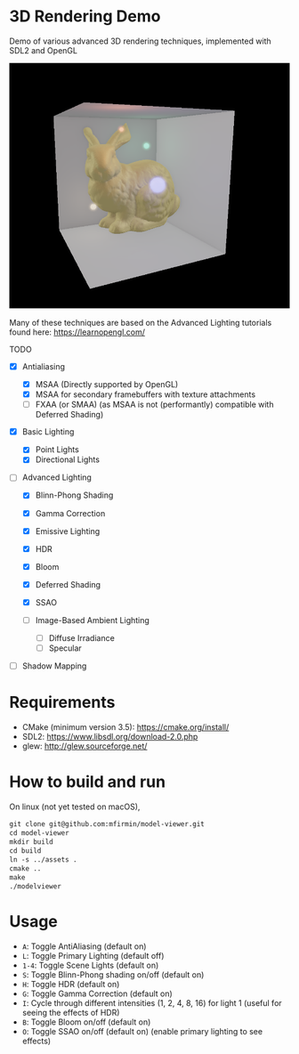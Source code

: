 # 3D Rendering Demo
Demo of various advanced 3D rendering techniques, implemented with SDL2 and OpenGL 

![demo](./emissive.png)

Many of these techniques are based on the Advanced Lighting tutorials found here: https://learnopengl.com/

TODO
- [X] Antialiasing
  - [X] MSAA (Directly supported by OpenGL)
  - [X] MSAA for secondary framebuffers with texture attachments
  - [ ] FXAA (or SMAA) (as MSAA is not (performantly) compatible with Deferred Shading)
- [X] Basic Lighting
  - [X] Point Lights
  - [X] Directional Lights
- [ ] Advanced Lighting
  - [X] Blinn-Phong Shading
  - [X] Gamma Correction
  - [X] Emissive Lighting
  - [X] HDR
  - [X] Bloom
  - [X] Deferred Shading
  - [X] SSAO

  - [ ] Image-Based Ambient Lighting
      - [ ] Diffuse Irradiance
      - [ ] Specular
- [ ] Shadow Mapping


# Requirements
- CMake (minimum version 3.5): https://cmake.org/install/
- SDL2: https://www.libsdl.org/download-2.0.php
- glew: http://glew.sourceforge.net/

# How to build and run
On linux (not yet tested on macOS), 
```
git clone git@github.com:mfirmin/model-viewer.git
cd model-viewer
mkdir build
cd build
ln -s ../assets .
cmake ..
make
./modelviewer
```

# Usage

- `A`: Toggle AntiAliasing (default on)
- `L`: Toggle Primary Lighting (default off)
- `1-4`: Toggle Scene Lights (default on)
- `S`: Toggle Blinn-Phong shading on/off (default on)
- `H`: Toggle HDR (default on)
- `G`: Toggle Gamma Correction (default on)
- `I`: Cycle through different intensities (1, 2, 4, 8, 16) for light 1 (useful for seeing the effects of HDR)
- `B`: Toggle Bloom on/off (default on)
- `O`: Toggle SSAO on/off (default on) (enable primary lighting to see effects)
